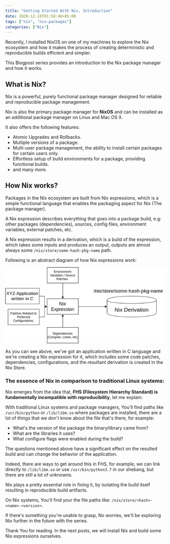 ```yaml
---
title: "Getting Started With Nix, Introduction"
date: 2020-12-16T01:58:48+05:00
tags: ["nix", "nix-packages"]
categories: ["Nix"]
---
```


Recently, I installed NixOS on one of my machines to explore the Nix ecosystem and how it makes the process of creating deterministic and reproducible builds efficient
and simpler.

This Blogpost series provides an introduction to the Nix package manager and how it works.

## What is Nix?

Nix is a powerful, purely functional package manager designed for reliable and reproducible package management.

Nix is also the primary package manager for **NixOS** and can be installed as an additional package manager on Linux and Mac OS X.

It also offers the following features:

- Atomic Upgrades and Rollbacks.
- Multiple versions of a package.
- Multi-user package management, the ability to install certain packages for certain users only.
- Effortless setup of build environments for a package, providing functional builds.
- and many more.

## How Nix works?

Packages in the Nix ecosystem are built from Nix expressions, which is a simple functional language that enables the packaging aspect for Nix (The package manager).

A Nix expression describes everything that goes into a package build, e.g: other packages (dependencies), sources, config files, environment variables, external patches, etc.

A Nix expression results in a derivation, which is a build of the expression, which takes some inputs and produces an output, outputs are almost always some `/nix/store/some-hash-pkg-name` path.

Following is an abstract diagram of how Nix expressions work:

![How Nix Expressions work](/images/posts-static/nix-pkg-101/nix-expression-101.png)

As you can see above, we've got an application written in C language and we're creating a Nix expression for it, which includes some code patches, dependencies, configurations, and the resultant derivation is created in the Nix Store.
### The essence of Nix in comparison to traditional Linux systems:

Nix emerges from the idea that, **FHS (Filesystem Hierarchy Standard) is fundamentally incompatible with reproducibility**, let me explain:

With traditional Linux systems and package managers, You'll find paths like `/usr/bin/python` or `/lib/libm.so` where packages are installed, there are a lot of things that we don't know about the file that's there, for example:

- What's the version of the package the binary/library came from?
- What are the libraries it uses?
- What configure flags were enabled during the build?

The questions mentioned above have a significant effect on the resulted build and can change the behavior of the application.

Indeed, there are ways to get around this in FHS, for example, we can link directly to `/lib/libm.so` or use `/usr/bin/python3.7` in our shebang, but there are still a lot of unknowns.

Nix plays a pretty essential role in fixing it, by isolating the build itself resulting in reproducible build artifacts.

On Nix systems, You'll find your the file paths like: `/nix/store/<hash>-<name>-<version>`.

If there's something you're unable to grasp, No worries, we'll be exploring Nix further in the future with the series.

Thank You for reading. In the next posts, we will install Nix and build some Nix expressions ourselves.

